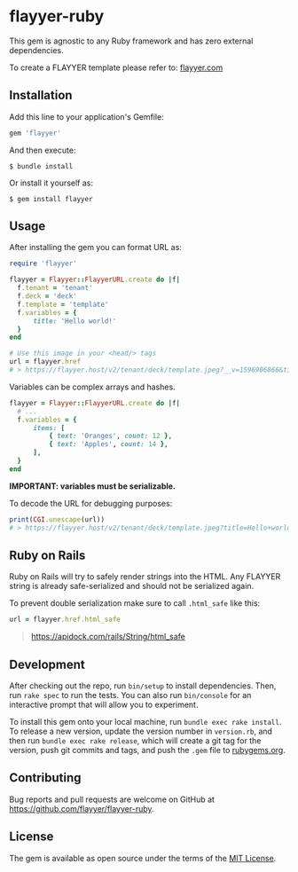 # flayyer-ruby

This gem is agnostic to any Ruby framework and has zero external dependencies.

To create a FLAYYER template please refer to: [flayyer.com](https://flayyer.com?ref=flayyer-ruby)

## Installation

Add this line to your application's Gemfile:

```ruby
gem 'flayyer'
```

And then execute:

    $ bundle install

Or install it yourself as:

    $ gem install flayyer

## Usage

After installing the gem you can format URL as:

```ruby
require 'flayyer'

flayyer = Flayyer::FlayyerURL.create do |f|
  f.tenant = 'tenant'
  f.deck = 'deck'
  f.template = 'template'
  f.variables = {
      title: 'Hello world!'
  }
end

# Use this image in your <head/> tags
url = flayyer.href
# > https://flayyer.host/v2/tenant/deck/template.jpeg?__v=1596906866&title=Hello+world%21
```

Variables can be complex arrays and hashes. 

```ruby
flayyer = Flayyer::FlayyerURL.create do |f|
  # ...
  f.variables = {
      items: [
          { text: 'Oranges', count: 12 },
          { text: 'Apples', count: 14 },
      ],
  }
end
```

**IMPORTANT: variables must be serializable.**

To decode the URL for debugging purposes:

```ruby
print(CGI.unescape(url))
# > https://flayyer.host/v2/tenant/deck/template.jpeg?title=Hello+world!&__v=123
```

## Ruby on Rails

Ruby on Rails will try to safely render strings into the HTML. Any FLAYYER string is already safe-serialized and should not be serialized again.

To prevent double serialization make sure to call `.html_safe` like this:

```ruby
url = flayyer.href.html_safe
```

> https://apidock.com/rails/String/html_safe

## Development

After checking out the repo, run `bin/setup` to install dependencies. Then, run `rake spec` to run the tests. You can also run `bin/console` for an interactive prompt that will allow you to experiment.

To install this gem onto your local machine, run `bundle exec rake install`. To release a new version, update the version number in `version.rb`, and then run `bundle exec rake release`, which will create a git tag for the version, push git commits and tags, and push the `.gem` file to [rubygems.org](https://rubygems.org).

## Contributing

Bug reports and pull requests are welcome on GitHub at https://github.com/flayyer/flayyer-ruby.

## License

The gem is available as open source under the terms of the [MIT License](https://opensource.org/licenses/MIT).
